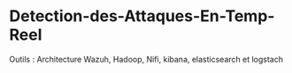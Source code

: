 # Detection-des-Attaques-En-Temp-Reel
Outils : Architecture Wazuh, Hadoop, Nifi, kibana, elasticsearch et logstach
